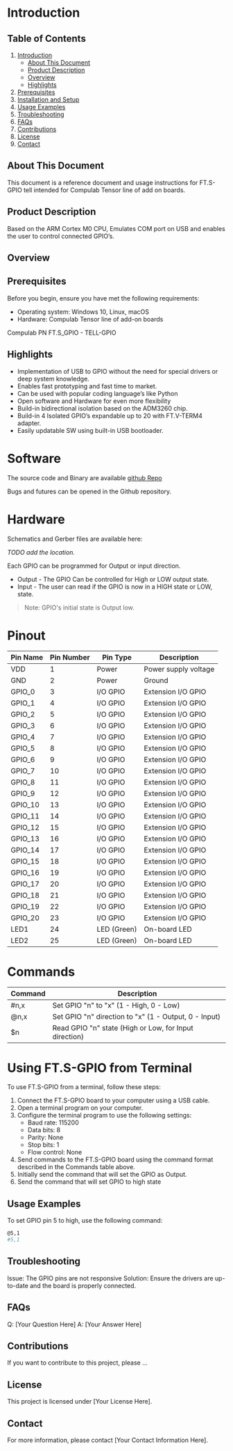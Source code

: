 # Introduction
## Table of Contents

1. [Introduction](#introduction)
    - [About This Document](#about-this-document)
    - [Product Description](#product-description)
    - [Overview](#overview)
    - [Highlights](#highlights)
2. [Prerequisites](#prerequisites)
3. [Installation and Setup](#installation-and-setup)
4. [Usage Examples](#usage-examples)
5. [Troubleshooting](#troubleshooting)
6. [FAQs](#faqs)
7. [Contributions](#contributions)
8. [License](#license)
9. [Contact](#contact)

## About This Document

This document is a reference document and usage instructions for FT.S-GPIO tell intended for Compulab Tensor line of add on boards.

## Product Description

Based on the ARM Cortex M0 CPU, Emulates COM port on USB and enables the user to control connected GPIO’s.

## Overview
## Prerequisites

Before you begin, ensure you have met the following requirements:
- Operating system: Windows 10, Linux, macOS
- Hardware: Compulab Tensor line of add-on boards

Compulab PN FT.S_GPIO - TELL-GPIO

## Highlights

- Implementation of USB to GPIO without the need for special drivers or deep system knowledge.
- Enables fast prototyping and fast time to market.
- Can be used with popular coding language’s like Python
- Open software and Hardware for even more flexibility
- Build-in bidirectional isolation based on the ADM3260 chip.
- Build-in 4 Isolated GPIO’s expandable up to 20 with FT.V-TERM4 adapter.
- Easily updatable SW using built-in USB bootloader.

# Software

The source code and Binary are available [github Repo](https://github.com/Compulab-Tensor-PC/TEL-GPIO)

Bugs and futures can be opened in the Github repository.

# Hardware

Schematics and Gerber files are available here:

_TODO add the location._

Each GPIO can be programmed for Output or input direction.

- Output - The GPIO Can be controlled for High or LOW output state.
- Input - The user can read if the GPIO is now in a HIGH state or LOW, state.

> Note: GPIO's initial state is Output low.

# Pinout

|Pin Name|Pin Number|Pin Type|Description|
|---|---|---|---|
|VDD|1|Power|Power supply voltage|
|GND|2|Power|Ground|
|GPIO_0|3|I/O GPIO|Extension I/O GPIO|
|GPIO_1|4|I/O GPIO|Extension I/O GPIO|
|GPIO_2|5|I/O GPIO|Extension I/O GPIO|
|GPIO_3|6|I/O GPIO|Extension I/O GPIO|
|GPIO_4|7|I/O GPIO|Extension I/O GPIO|
|GPIO_5|8|I/O GPIO|Extension I/O GPIO|
|GPIO_6|9|I/O GPIO|Extension I/O GPIO|
|GPIO_7|10|I/O GPIO|Extension I/O GPIO|
|GPIO_8|11|I/O GPIO|Extension I/O GPIO|
|GPIO_9|12|I/O GPIO|Extension I/O GPIO|
|GPIO_10|13|I/O GPIO|Extension I/O GPIO|
|GPIO_11|14|I/O GPIO|Extension I/O GPIO|
|GPIO_12|15|I/O GPIO|Extension I/O GPIO|
|GPIO_13|16|I/O GPIO|Extension I/O GPIO|
|GPIO_14|17|I/O GPIO|Extension I/O GPIO|
|GPIO_15|18|I/O GPIO|Extension I/O GPIO|
|GPIO_16|19|I/O GPIO|Extension I/O GPIO|
|GPIO_17|20|I/O GPIO|Extension I/O GPIO|
|GPIO_18|21|I/O GPIO|Extension I/O GPIO|
|GPIO_19|22|I/O GPIO|Extension I/O GPIO|
|GPIO_20|23|I/O GPIO|Extension I/O GPIO|
|LED1|24|LED (Green)|On-board LED|
|LED2|25|LED (Green)|On-board LED|

# Commands

|Command|Description|
|---|---|
|#n,x|Set GPIO "n" to "x" (1 - High, 0 - Low)|
|@n,x|Set GPIO "n" direction to "x" (1 - Output, 0 - Input)|
|$n|Read GPIO "n" state (High or Low, for Input direction)|

# Using FT.S-GPIO from Terminal

To use FT.S-GPIO from a terminal, follow these steps:

1. Connect the FT.S-GPIO board to your computer using a USB cable.
2. Open a terminal program on your computer.
3. Configure the terminal program to use the following settings:
    - Baud rate: 115200
    - Data bits: 8
    - Parity: None
    - Stop bits: 1
    - Flow control: None
4. Send commands to the FT.S-GPIO board using the command format described in the Commands table above.
5. Initially send the command that will set the GPIO as Output.
6. Send the command that will set GPIO to high state
## Usage Examples

To set GPIO pin 5 to high, use the following command:

```bash
@5,1
#5,1
```
## Troubleshooting

Issue: The GPIO pins are not responsive
Solution: Ensure the drivers are up-to-date and the board is properly connected.
## FAQs

Q: [Your Question Here]
A: [Your Answer Here]
## Contributions

If you want to contribute to this project, please ...
## License

This project is licensed under [Your License Here].
## Contact

For more information, please contact [Your Contact Information Here].

